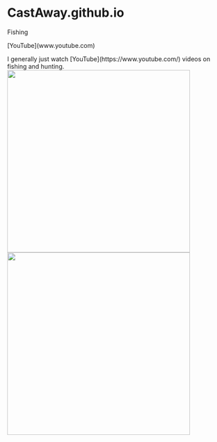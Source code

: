 # CastAway.github.io
Fishing
<p> [YouTube](www.youtube.com)</p>
<p>I generally just watch [YouTube](https://www.youtube.com/) videos on fishing and hunting.<img src="https://www.wildtrout.org/imager/general/111/rainbow_trout_983c404359247ecee4033ec1e6bdab0c.jpg" alt="" width="420" height"460"> <img src="https://wp.themeateater.com/wp-content/uploads/2020/05/how-to-age-a-buck.jpg" alt="" width="420" height"460"> </p>
